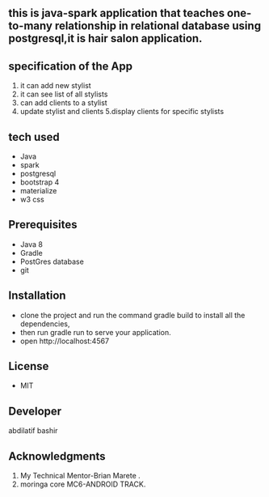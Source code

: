 ## this is java-spark application that teaches one-to-many relationship in relational database using postgresql,it is hair salon application.


## specification of the App
1. it can add new stylist
2. it can see list of all stylists
3. can add clients to a stylist
4. update stylist and clients
5.display clients for specific stylists
## tech used
* Java
* spark
* postgresql
* bootstrap 4
* materialize
* w3 css
## Prerequisites
* Java 8
* Gradle
* PostGres database
* git

## Installation
* clone the project and run the command gradle build to install all the dependencies,
* then run gradle run to serve your application.
* open http://localhost:4567
## License
* MIT
## Developer
abdilatif bashir

## Acknowledgments
1. My Technical Mentor-Brian Marete .
2. moringa core  MC6-ANDROID TRACK.
